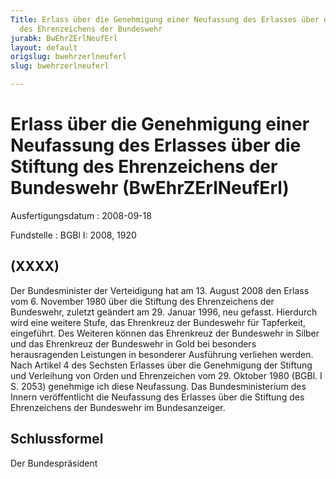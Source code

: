 ```yaml
---
Title: Erlass über die Genehmigung einer Neufassung des Erlasses über die Stiftung
  des Ehrenzeichens der Bundeswehr
jurabk: BwEhrZErlNeufErl
layout: default
origslug: bwehrzerlneuferl
slug: bwehrzerlneuferl

---
```


# Erlass über die Genehmigung einer Neufassung des Erlasses über die Stiftung des Ehrenzeichens der Bundeswehr (BwEhrZErlNeufErl)

Ausfertigungsdatum
:   2008-09-18

Fundstelle
:   BGBl I: 2008, 1920

## (XXXX)

Der Bundesminister der Verteidigung hat am 13. August 2008 den Erlass
vom 6. November 1980 über die Stiftung des Ehrenzeichens der
Bundeswehr, zuletzt geändert am 29. Januar 1996, neu gefasst.
Hierdurch wird eine weitere Stufe, das Ehrenkreuz der Bundeswehr für
Tapferkeit, eingeführt. Des Weiteren können das Ehrenkreuz der
Bundeswehr in Silber und das Ehrenkreuz der Bundeswehr in Gold bei
besonders herausragenden Leistungen in besonderer Ausführung verliehen
werden.
Nach Artikel 4 des Sechsten Erlasses über die Genehmigung der Stiftung
und Verleihung von Orden und Ehrenzeichen vom 29. Oktober 1980 (BGBl.
I S. 2053) genehmige ich diese Neufassung.
Das Bundesministerium des Innern veröffentlicht die Neufassung des
Erlasses über die Stiftung des Ehrenzeichens der Bundeswehr im
Bundesanzeiger.

## Schlussformel

Der Bundespräsident


